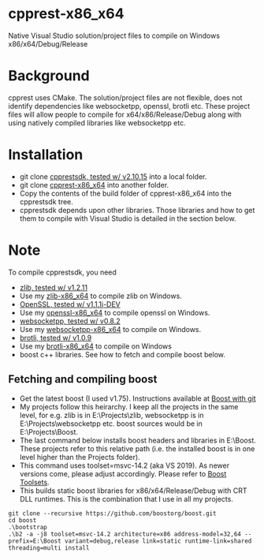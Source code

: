 # cpprest-x86_x64
Native Visual Studio solution/project files to compile on Windows x86/x64/Debug/Release

# Background #
cpprest uses CMake. The solution/project files are not flexible, does
not identify dependencies like websocketpp, openssl, brotli etc. These
project files will allow people to compile for x64/x86/Release/Debug
along with using natively compiled libraries like websocketpp etc.

# Installation #

  * git clone [cpprestsdk, tested w/ v2.10.15](https://github.com/microsoft/cpprestsdk) into a local folder.
  * git clone [cpprest-x86_x64](https://github.com/sridharb1/cpprest-x86_x64) into another folder. 
  * Copy the contents of the build folder of cpprest-x86_x64 into the cpprestsdk tree.
  * cpprestsdk depends upon other libraries. Those libraries and how
    to get them to compile with Visual Studio is detailed in the
    section below.

# Note #

To compile cpprestsdk, you need 

  * [zlib, tested w/ v1.2.11](https://github.com/madler/zlib)
  * Use my [zlib-x86_x64](https://github.com/sridharb1/zlib-x86_x64) to compile zlib on Windows.
  * [OpenSSL, tested w/ v1.1.1j-DEV](https://github.com/openssl/openssl)
  * Use my [openssl-x86_x64](https://github.com/sridharb1/openssl-x86_x64) to compile openssl on Windows.
  * [websocketpp, tested w/ v0.8.2](https://github.com/zaphoyd/websocketpp)
  * Use my [websocketpp-x86_x64](https://github.com/sridharb1/websocketpp-x86_x64) to compile on Windows.
  * [brotli, tested w/ v1.0.9](https://github.com/google/brotli)
  * Use my [brotli-x86_x64](https://github.com/sridharb1/brotli-x86_x64) to compile on Windows
  * boost c++ libraries. See how to fetch and compile boost below.

## Fetching and compiling boost ##

  * Get the latest boost (I used v1.75). Instructions available at [Boost with git](https://github.com/boostorg/wiki/wiki/Getting-Started%3A-Overview)
  * My projects follow this heirarchy. I keep all the projects in the
    same level, for e.g. zlib is in E:\Projects\zlib, websocketpp is
    in E:\Projects\websocketpp etc. boost sources would be in
    E:\Projects\Boost.
  * The last command below installs boost headers and libraries in
    E:\Boost. These projects refer to this relative path (i.e. the
    installed boost is in one level higher than the Projects folder).
  * This command uses toolset=msvc-14.2 (aka VS 2019). As newer
    versions come, please adjust accordingly. Please refer to [Boost Toolsets](https://boostorg.github.io/build/manual/develop/index.html).
  * This builds static boost libraries for x86/x64/Release/Debug with
    CRT DLL runtimes. This is the combination that I use in all my
    projects.

  ``` shell
  git clone --recursive https://github.com/boostorg/boost.git
  cd boost
  .\bootstrap
  .\b2 -a -j8 toolset=msvc-14.2 architecture=x86 address-model=32,64 --prefix=E:\Boost variant=debug,release link=static runtime-link=shared threading=multi install
  ```
